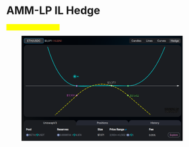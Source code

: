 # AMM-LP IL Hedge

<mark style="color:yellow;">(Under Construction)</mark>

<figure><img src="../.gitbook/assets/image.png" alt=""><figcaption></figcaption></figure>
